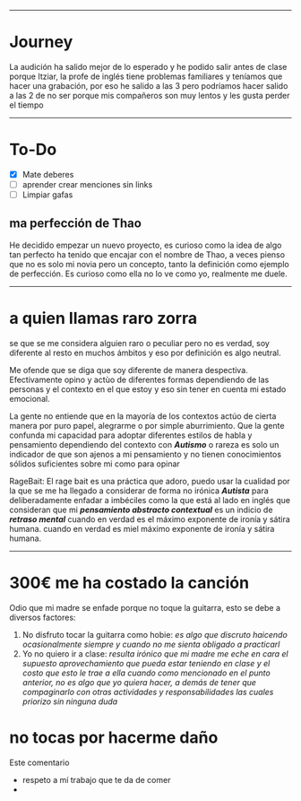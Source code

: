 
---

# Journey 

La audición ha salido mejor de lo esperado y he podido salir antes de clase porque Itziar, la profe de inglés tiene problemas familiares y teníamos que hacer una grabación, por eso he salido a las 3 pero podríamos hacer salido a las 2 de no ser porque mis compañeros son muy lentos y les gusta perder el tiempo 

---
# To-Do

- [x] Mate deberes 
- [ ] aprender crear menciones sin links
- [ ] Limpiar gafas

## ma perfección de Thao 
He decidido empezar un nuevo proyecto, es curioso como la idea de algo tan perfecto ha tenido que encajar con el nombre de Thao, a veces pienso que no es solo mi novia pero un concepto, tanto la definición como ejemplo de perfección. Es curioso como ella no lo ve como yo, realmente me duele.

---
# a quien llamas raro zorra 

se que se me considera alguien raro o peculiar pero no es verdad, soy diferente al resto en muchos ámbitos y eso por definición es algo neutral. 

Me ofende que se diga que soy diferente de manera despectiva. Efectivamente opino y actùo de diferentes formas dependiendo de las personas y el contexto en el que estoy y eso sin tener en cuenta mi estado emocional.

La gente no entiende que en la mayoría de los contextos actúo de cierta manera por puro papel, alegrarme o por simple aburrimiento. Que la gente confunda mi capacidad para adoptar diferentes estilos de habla y pensamiento dependiendo del contexto  con ***Autismo*** o rareza es solo un indicador de que son ajenos a mi pensamiento y no tienen conocimientos sólidos suficientes sobre mi como para opinar

RageBait: El rage bait es una práctica que adoro, puedo usar la cualidad por la que se me ha llegado a considerar de forma no irónica ***Autista*** para deliberadamente enfadar a imbéciles como la que está al lado en inglés que consideran que mi ***pensamiento abstracto contextual*** es un indicio de ***retraso mental*** cuando en verdad es el máximo exponente de ironía y sátira humana. cuando en verdad es miel máximo exponente de ironía y sátira humana.

---
# 300€ me ha costado la canción 

Odio que mi madre se enfade porque no toque la guitarra, esto se debe a diversos factores: 

1. No disfruto tocar la guitarra como hobie:  *es algo que discruto haicendo ocasionalmente siempre y cuando no me sienta obligado a practicarl*
2. Yo no quiero ir a clase: *resulta irónico que mi madre me eche en cara el supuesto aprovechamiento que pueda estar teniendo en clase y el costo que esto le trae a ella cuando como mencionado en el punto anterior, no es algo que yo quiera hacer, a demás de tener que compaginarlo con otras actividades y responsabilidades las cuales priorizo sin ninguna duda*
	
# no tocas por hacerme daño 

Este comentario
- respeto a mí trabajo que te da de comer 
- 

